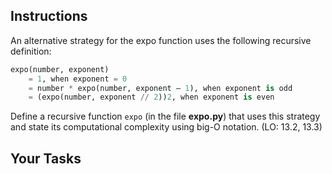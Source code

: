 ## Instructions

An alternative strategy for the expo function uses the following recursive definition:

```python
expo(number, exponent)
    = 1, when exponent = 0
    = number * expo(number, exponent – 1), when exponent is odd
    = (expo(number, exponent // 2))2, when exponent is even
```

Define a recursive function `expo` (in the file **expo.py**) that uses this strategy and state its computational complexity using big-O notation. (LO: 13.2, 13.3)

<!--
{
    "CopyExercise": {
        "name": "expo.py",
        "copyTarget": "/chapter13/ex03/student/expo.py",
        "pasteTarget": "/expo.py"
    }
}
-->

## Your Tasks
